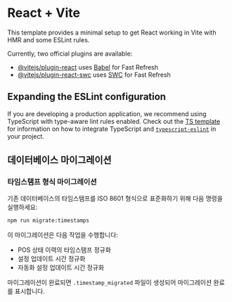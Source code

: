 # React + Vite

This template provides a minimal setup to get React working in Vite with HMR and some ESLint rules.

Currently, two official plugins are available:

- [@vitejs/plugin-react](https://github.com/vitejs/vite-plugin-react/blob/main/packages/plugin-react) uses [Babel](https://babeljs.io/) for Fast Refresh
- [@vitejs/plugin-react-swc](https://github.com/vitejs/vite-plugin-react/blob/main/packages/plugin-react-swc) uses [SWC](https://swc.rs/) for Fast Refresh

## Expanding the ESLint configuration

If you are developing a production application, we recommend using TypeScript with type-aware lint rules enabled. Check out the [TS template](https://github.com/vitejs/vite/tree/main/packages/create-vite/template-react-ts) for information on how to integrate TypeScript and [`typescript-eslint`](https://typescript-eslint.io) in your project.

## 데이터베이스 마이그레이션

### 타임스탬프 형식 마이그레이션

기존 데이터베이스의 타임스탬프를 ISO 8601 형식으로 표준화하기 위해 다음 명령을 실행하세요:

```bash
npm run migrate:timestamps
```

이 마이그레이션은 다음 작업을 수행합니다:
- POS 상태 이력의 타임스탬프 정규화
- 설정 업데이트 시간 정규화
- 자동화 설정 업데이트 시간 정규화

마이그레이션이 완료되면 `.timestamp_migrated` 파일이 생성되어 마이그레이션 완료를 표시합니다.
